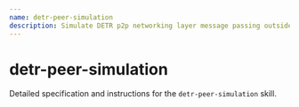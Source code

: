 ```yaml
---
name: detr-peer-simulation
description: Simulate DETR p2p networking layer message passing outside Substrate defaults.
---
```


# detr-peer-simulation

Detailed specification and instructions for the `detr-peer-simulation` skill.
